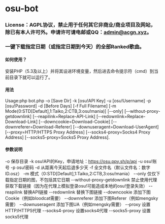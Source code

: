 # osu-bot
### License：AGPL协议，禁止用于任何其它非商业/商业项目及网站，除已有本人许可外。申请许可请电邮或QQ：admin@acgn.xyz。
### 一键下载指定日期（或指定日期到今天）的全部Ranked歌曲。
#### 如何使用？
安装PHP（5.3及以上）并将其设进环境变量，然后进去命令提示符（cmd）到当前目录下就可以运行了。
#### 用法
Usage:php bot.php -o [Save Dir] -k [osu!API Key] -u [osu!Username] -p [osu!Password] -d [Before Days] [-f Full Filename] [-m Mode(0:STD[Default],1:Taiko,2:CTB,3:osu!mania)] [--only] [--without-proxy-getdownlink] [--reapilink=Replace-API-Link] [--redownlink=Replace-Download-Link] [--downcookie=Download-Cookie] [--downreferer=Download-Referer] [--downuseragent=Download-UserAgent] [--proxy=HTTP/HTTPS Proxy Address] [--socks4-proxy=Socks4 Proxy Address] [--socks5-proxy=Socks5 Proxy Address].
#### 参数说明
-o 保存目录
-k osu!API的Key，申请地址：https://osu.ppy.sh/p/api
-u osu!账号
-p osu!密码
-d 从距离今天起后退多少天
-f 全文件名（默认文件名：数字ID.osz）
-m 模式（0:STD[Default],1:Taiko,2:CTB,3:osu!mania）
--only 仅仅下载指定日期的图，不包括其它日期
--without-proxy-getdownlink 禁止使用代理获取下载链接（因为在代理上模拟登录osu!可能造成本地的osu!登录失效）
--reapilink 替换API链接
--redownlink 替换下图链接
--downcookie 添加下图Cookie（例如bloodcat需要）
--downreferer 添加下图Referer（例如mengsky需要）
--downuseragent 添加下图UA（例如mengsky需要）
--proxy 设置HTTP/HTTPS代理
--socks4-proxy 设置socks4代理
--socks5-proxy 设置socks5代理